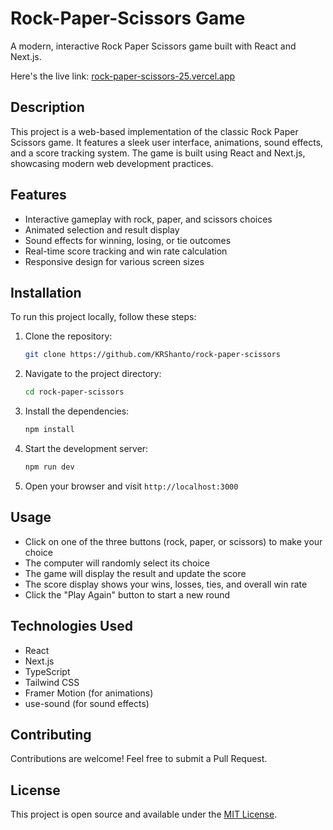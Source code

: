# Rock-Paper-Scissors Game

A modern, interactive Rock Paper Scissors game built with React and Next.js.

Here's the live link: [rock-paper-scissors-25.vercel.app](https://rock-paper-scissors-25.vercel.app)

## Description

This project is a web-based implementation of the classic Rock Paper Scissors game. It features a sleek user interface, animations, sound effects, and a score tracking system. The game is built using React and Next.js, showcasing modern web development practices.

## Features

- Interactive gameplay with rock, paper, and scissors choices
- Animated selection and result display
- Sound effects for winning, losing, or tie outcomes
- Real-time score tracking and win rate calculation
- Responsive design for various screen sizes

## Installation

To run this project locally, follow these steps:

1. Clone the repository:

   ```bash
   git clone https://github.com/KRShanto/rock-paper-scissors
   ```

2. Navigate to the project directory:

   ```bash
   cd rock-paper-scissors
   ```

3. Install the dependencies:

   ```bash
   npm install
   ```

4. Start the development server:

    ```bash
   npm run dev
   ```

5. Open your browser and visit `http://localhost:3000`

## Usage

- Click on one of the three buttons (rock, paper, or scissors) to make your choice
- The computer will randomly select its choice
- The game will display the result and update the score
- The score display shows your wins, losses, ties, and overall win rate
- Click the "Play Again" button to start a new round

## Technologies Used

- React
- Next.js
- TypeScript
- Tailwind CSS
- Framer Motion (for animations)
- use-sound (for sound effects)

## Contributing

Contributions are welcome! Feel free to submit a Pull Request.

## License

This project is open source and available under the [MIT License](LICENSE).